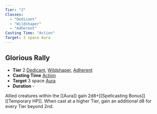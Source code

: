 ```yaml
---
Tier: "2"
Classes:
  - "Dedicant"
  - "Wildshaper"
  - "Adherent"
Casting Time: "Action"
Target: 3 space Aura
---
```

## Glorious Rally
- **Tier** 2 [Dedicant](app://obsidian.md/SRD/Archetypes/Dedicant.md), [Wildshaper](app://obsidian.md/SRD/Archetypes/Wildshaper.md), [Adherent](app://obsidian.md/SRD/Archetypes/Adherent.md)
- **Casting Time** [Action](app://obsidian.md/SRD/Glossary/Action.md)
- **Target** 3 space [Aura](app://obsidian.md/Aura)
- **Duration** -

Allied creatures within the [[Aura]] gain 2d8+[[Spellcasting Bonus]] [[Temporary HP]]. When cast at a higher Tier, gain an additional d8 for every Tier beyond 2nd.